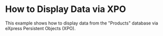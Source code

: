 # How to Display Data via XPO


<p>This example shows how to display data from the "Products" database via eXpress Persistent Objects (XPO).</p>

<br/>


